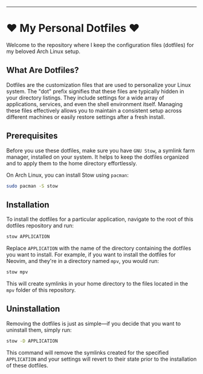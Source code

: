 
---

# ❤ My Personal Dotfiles ❤

Welcome to the repository where I keep the configuration files (dotfiles) for my beloved Arch Linux setup.

## What Are Dotfiles?

Dotfiles are the customization files that are used to personalize your Linux system. The "dot" prefix signifies that these files are typically hidden in your directory listings. They include settings for a wide array of applications, services, and even the shell environment itself. Managing these files effectively allows you to maintain a consistent setup across different machines or easily restore settings after a fresh install.

## Prerequisites

Before you use these dotfiles, make sure you have `GNU Stow`, a symlink farm manager, installed on your system. It helps to keep the dotfiles organized and to apply them to the home directory effortlessly.

On Arch Linux, you can install Stow using `pacman`:

```sh
sudo pacman -S stow
```

## Installation

To install the dotfiles for a particular application, navigate to the root of this dotfiles repository and run:

```sh
stow APPLICATION
```

Replace `APPLICATION` with the name of the directory containing the dotfiles you want to install. For example, if you want to install the dotfiles for Neovim, and they're in a directory named `mpv`, you would run:

```sh
stow mpv
```

This will create symlinks in your home directory to the files located in the `mpv` folder of this repository.

## Uninstallation

Removing the dotfiles is just as simple—if you decide that you want to uninstall them, simply run:

```sh
stow -D APPLICATION
```

This command will remove the symlinks created for the specified `APPLICATION` and your settings will revert to their state prior to the installation of these dotfiles.

